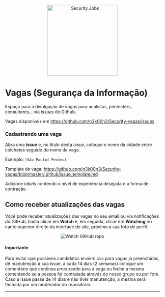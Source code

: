 <p align="center">
  <img src="https://" alt="Security Jobs" width="230" />
</p>

# Vagas (Segurança da Informação)

Espaço para a divulgação de vagas para analistas, pentesters, consultores... via _issues_ do Github.

Vagas disponíveis em https://github.com/n3k00n3/Security-vagas/issues

### Cadastrando uma vaga

Abra uma **issue** e, no titulo desta _issue_, coloque o nome da cidade entre colchetes seguido do nome da vaga.

Exemplo: `[São Paulo] Pentest`

Template de vaga: https://github.com/n3k00n3/Security-vagas/blob/master/.github/issue_template.md

Adicione _labels_ contendo o nível de experiência desejada e a forma de contração.

## Como receber atualizações das vagas

Você pode receber atualizações das vagas no seu email ou via notificações do GitHub, basta clicar em **Watch** e, em seguida, clicar em **Watching** no canto superior direito da interface do site, próximo a sua foto de perfil.

<p align="center">
  <img src="http://s31.postimg.org/nt5f6bbff/watch_github_forum.png" alt="Watch GitHub repo"/>
</p>

#### Importante

Para evitar que possíveis candidatos enviem cvs para vagas já preenchidas, dê manutenção à sua issue, a cada 14 dias (2 semanas) coloque um comentário que continua procurando para a vaga ou feche a mesma comentando se a pessoa foi contratada através do nosso grupo ou por fora. Caso a issue passe de 14 dias e não tiver manutenção, a mesma será fechada por um moderador do repositório.
 
________

